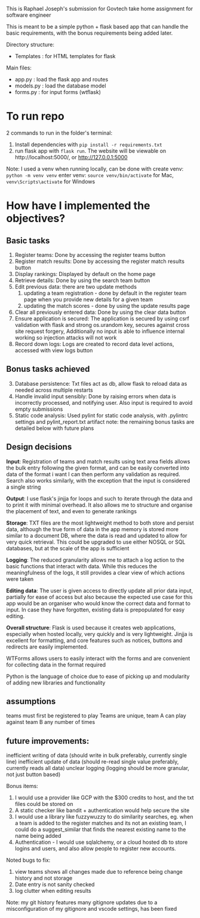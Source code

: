 
This is Raphael Joseph's submission for Govtech take home assignment for software engineer

This is meant to be a simple python + flask based app that can handle the basic requirements, with the bonus requirements being added later.

Directory structure:
- Templates : for HTML templates for flask

Main files:
- app.py : load the flask app and routes
- models.py : load the database model
- forms.py : for input forms (wtflask)

# To run repo
2 commands to run in the folder's terminal: 
1. Install dependencies with `pip install -r requirements.txt`
2. run flask app with `flask run`. 
The website will be viewable on http://localhost:5000/, or http://127.0.0.1:5000

Note: I used a venv when running locally, can be done with
    create venv: `python -m venv venv`
    enter venv: `source venv/bin/activate` for Mac, `venv\Scripts\activate` for Windows

# How have I implemented the objectives?
## Basic tasks
1. Register teams: Done by accessing the register teams button
2. Register match results: Done by accessing the register match results button
3. Display rankings: Displayed by default on the home page
4. Retrieve details: Done by using the search team button
5. Edit previous data: there are two update methods
    1. updating a team registration - done by default in the register team page when you provide new details for a given team
    2. updating the match scores - done by using the update results page
6. Clear all previously entered data: Done by using the clear data button
7. Ensure application is secured: The application is secured by using csrf validation with flask and strong os.urandom key, secures against cross site request forgery,
    Additionally no input is able to influence internal working so injection attacks will not work
8. Record down logs: Logs are created to record data level actions, accessed with view logs button

## Bonus tasks achieved
3. Database persistence: Txt files act as db, allow flask to reload data as needed across multiple restarts
4. Handle invalid input sensibly: Done by raising errors when data is incorrectly processed, and notifying user. Also input is required to avoid empty submissions
7. Static code analysis: Used pylint for static code analysis, with .pylintrc settings and pylint_report.txt artifact
note: the remaining bonus tasks are detailed below with future plans

## Design decisions
**Input**:
Registration of teams and match results using text area fields allows the bulk entry following the given format, and can be easily converted into data of the format i want
I can then perform any validation as required. Search also works similarly, with the exception that the input is considered a single string

**Output**:
I use flask's jinjja for loops and such to iterate through the data and to print it with minimal overhead. It also allows me to structure and organise the placement of text,
and even to generate rankings

**Storage**:
TXT files are the most lightweight method to both store and persist data, although the true form of data in the app memory is stored more similar to a document DB, where the data
is read and updated to allow for very quick retrieval. This could be upgraded to use either NOSQL or SQL databases, but at the scale of the app is sufficient

**Logging**:
The reduced granularity allows me to attach a log action to the basic functions that interact with data. While this reduces the meaningfulness of the logs, it still
provides a clear view of which actions were taken

**Editing data**:
The user is given access to directly update all prior data input, partially for ease of access but also because the expected use case for this app would be an organiser
who would know the correct data and format to input. In case they have forgotten, existing data is prepopulated for easy editing.

**Overall structure**:
Flask is used because it creates web applications, especially when hosted locally, very quickly and is very lightweight. Jinjja is excellent for formatting, and core features
such as notices, buttons and redirects are easily implemented. 

WTForms allows users to easily interact with the forms and are convenient for collecting data in the format required

Python is the language of choice due to ease of picking up and modularity of adding new libraries and functionality

## assumptions
teams must first be registered to play
Teams are unique, team A can play against team B any number of times

## future improvements:
inefficient writing of data (should write in bulk preferably, currently single line)
inefficient update of data (should re-read single value preferably, currently reads all data)
unclear logging (logging should be more granular, not just button based)

Bonus items:
1. I would use a provider like GCP with the $300 credits to host, and the txt files could be stored on 
2. A static checker like bandit + authentication would help secure the site
5. I would use a library like fuzzywuzzy to do similarity searches, eg. when a team is added to the register matches and its not an existing team,
    I could do a suggest_similar that finds the nearest existing name to the name being added
6. Authentication - I would use sqlalchemy, or a cloud hosted db to store logins and users, and also allow people to register new accounts. 

Noted bugs to fix:
1. view teams shows all changes made due to reference being change history and not storage
2. Date entry is not sanity checked
3. log clutter when editing results

Note: my git history features many gitignore updates due to a misconfiguration of my gitignore and vscode settings, has been fixed
